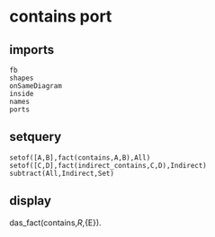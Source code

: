 # contains port
## imports
    fb
    shapes
    onSameDiagram
    inside
    names
    ports
## setquery
	setof([A,B],fact(contains,A,B),All)
	setof([C,D],fact(indirect_contains,C,D),Indirect)
	subtract(All,Indirect,Set)
## display
das_fact(contains,${R},${E}).
  

